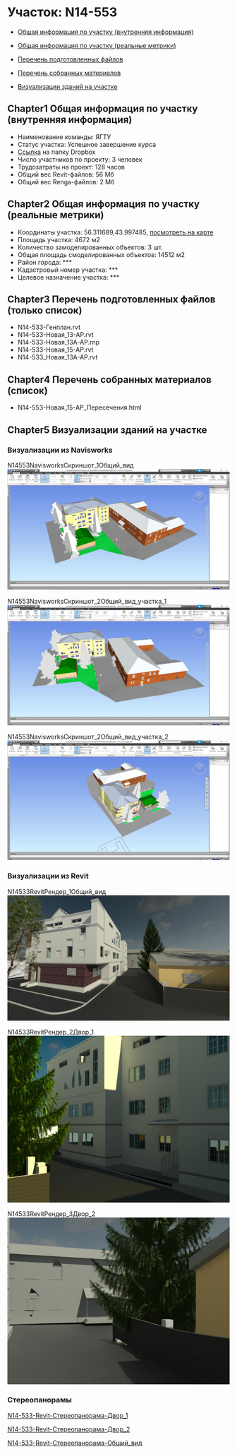 # Участок: N14-553

* [Общая информация по участку (внутренняя информация)](#Chapter1)

* [Общая информация по участку (реальные метрики)](#Chapter2)

* [Перечень подготовленных файлов](#Chapter3)

* [Перечень собранных материалов](#Chapter4)

* [Визуализации зданий на участке](#Chapter5)

## <a id="test">Chapter1</a> Общая информация по участку (внутренняя информация)
+ Наименование команды: ЯГТУ
+ Статус участка: Успешное завершение курса
+ [Ссылка](https://www.dropbox.com/sh/wvvgv1nw1iqred9/AAB4Ni-bhzUHayqESph_TLYPa/N14_553?dl=0) на папку Dropbox
+ Число участников по проекту: 3 человек
+ Трудозатраты на проект: 128 часов
+ Общий вес Revit-файлов: 56 Мб
+ Общий вес Renga-файлов: 2 Мб
## <a id="test">Chapter2</a> Общая информация по участку (реальные метрики)
+ Координаты участка: 56.311689,43.997485, [посмотреть на карте]("yandex.ru/maps/47/nizhny-novgorod/?ll=56.311689%2C43.997485&z=19")
+ Площадь участка: 4672 м2
+ Количество замоделированных объектов: 3 шт.
+ Общая площадь смоделированных объектов: 14512 м2
+ Район города: *** 
+ Кадастровый номер участка: *** 
+ Целевое назначение участка: *** 
## <a id="test">Chapter3</a> Перечень подготовленных файлов (только список)
+ N14-533-Генплан.rvt
+ N14-533-Новая_13-АР.rvt
+ N14-533-Новая_13А-АР.rnp
+ N14-533-Новая_15-АР.rvt
+ N14-533_Новая_13А-АР.rvt
## <a id="test">Chapter4</a> Перечень собранных материалов (список)
+ N14-553-Новая_15-АР_Пересечения.html
## <a id="test">Chapter5</a> Визуализации зданий на участке
### Визуализации из Navisworks
N14553NavisworksСкриншот_1Общий_вид
![N14-553-Navisworks-Скриншот_1-Общий_вид](/Images/N14_553/N14-553-Navisworks-Скриншот_1-Общий_вид_Compressed.jpg)

N14553NavisworksСкриншот_2Общий_вид_участка_1
![N14-553-Navisworks-Скриншот_2-Общий_вид_участка_1](/Images/N14_553/N14-553-Navisworks-Скриншот_2-Общий_вид_участка_1_Compressed.jpg)

N14553NavisworksСкриншот_2Общий_вид_участка_2
![N14-553-Navisworks-Скриншот_2-Общий_вид_участка_2](/Images/N14_553/N14-553-Navisworks-Скриншот_2-Общий_вид_участка_2_Compressed.jpg)

### Визуализации из Revit
N14533RevitРендер_1Общий_вид
![N14-533-Revit-Рендер_1-Общий_вид](/Images/N14_553/N14-533-Revit-Рендер_1-Общий_вид_Compressed.jpg)

N14533RevitРендер_2Двор_1
![N14-533-Revit-Рендер_2-Двор_1](/Images/N14_553/N14-533-Revit-Рендер_2-Двор_1_Compressed.jpg)

N14533RevitРендер_3Двор_2
![N14-533-Revit-Рендер_3-Двор_2](/Images/N14_553/N14-533-Revit-Рендер_3-Двор_2_Compressed.jpg)

### Стереопанорамы
[N14-533-Revit-Стереопанорама-Двор_1](https://pano.autodesk.com/pano.html?url=jpgs/05e1fb3b-046c-4eb8-9acf-d646e85240e5&version=2)

[N14-533-Revit-Стереопанорама-Двор_2](https://pano.autodesk.com/pano.html?url=jpgs/322fb623-e456-49f4-b610-279c594ee1b8&version=2)

[N14-533-Revit-Стереопанорама-Общий_вид](https://pano.autodesk.com/pano.html?url=jpgs/05e1fb3b-046c-4eb8-9acf-d646e85240e5&version=2)

